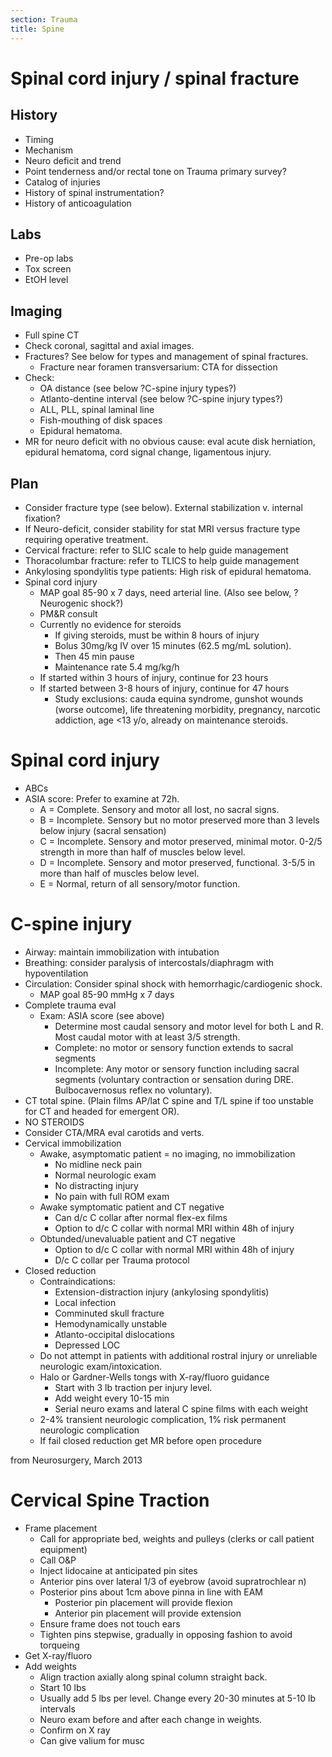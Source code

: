 ```yaml
---
section: Trauma
title: Spine
---
```

# Spinal cord injury / spinal fracture

## History
- Timing
- Mechanism
- Neuro deficit and trend
- Point tenderness and/or rectal tone on Trauma primary survey?
- Catalog of injuries
- History of spinal instrumentation?
- History of anticoagulation

## Labs
- Pre-op labs
- Tox screen
- EtOH level

## Imaging
- Full spine CT
- Check coronal, sagittal and axial images.
- Fractures? See below for types and management of spinal fractures.
  - Fracture near foramen transversarium: CTA for dissection
- Check:
  - OA distance (see below ?C-spine injury types?)
  - Atlanto-dentine interval (see below ?C-spine injury types?)
  - ALL, PLL, spinal laminal line
  - Fish-mouthing of disk spaces
  - Epidural hematoma.
- MR for neuro deficit with no obvious cause: eval acute disk herniation, epidural hematoma, cord signal change, ligamentous injury.

## Plan
- Consider fracture type (see below). External stabilization v. internal fixation?
- If Neuro-deficit, consider stability for stat MRI versus fracture type requiring operative treatment.
- Cervical fracture: refer to SLIC scale to help guide management
- Thoracolumbar fracture: refer to TLICS to help guide management
- Ankylosing spondylitis type patients: High risk of epidural hematoma.
- Spinal cord injury
  - MAP goal 85-90 x 7 days, need arterial line. (Also see below, ?Neurogenic shock?)
  - PM&R consult
  - Currently no evidence for steroids
    - If giving steroids, must be within 8 hours of injury
    - Bolus 30mg/kg IV over 15 minutes (62.5 mg/mL solution).
    - Then 45 min pause
    - Maintenance rate 5.4 mg/kg/h
  - If started within 3 hours of injury, continue for 23 hours
  - If started between 3-8 hours of injury, continue for 47 hours
    - Study exclusions: cauda equina syndrome, gunshot wounds (worse outcome), life threatening morbidity, pregnancy, narcotic addiction, age <13 y/o, already on maintenance steroids.

# Spinal cord injury

- ABCs
- ASIA score: Prefer to examine at 72h.
  - A = Complete. Sensory and motor all lost, no sacral signs.
  - B = Incomplete. Sensory but no motor preserved more than 3 levels below injury (sacral sensation)
  - C = Incomplete. Sensory and motor preserved, minimal motor. 0-2/5 strength in more than half of muscles below level.
  - D = Incomplete. Sensory and motor preserved, functional. 3-5/5 in more than half of muscles below level.
  - E = Normal, return of all sensory/motor function.

# C-spine injury
- Airway: maintain immobilization with intubation
- Breathing: consider paralysis of intercostals/diaphragm with hypoventilation
- Circulation: Consider spinal shock with hemorrhagic/cardiogenic shock.
  - MAP goal 85-90 mmHg x 7 days
- Complete trauma eval
  - Exam: ASIA score (see above)
    - Determine most caudal sensory and motor level for both L and R. Most caudal motor with at least 3/5 strength.
    - Complete: no motor or sensory function extends to sacral segments
    - Incomplete: Any motor or sensory function including sacral segments (voluntary contraction or sensation during DRE. Bulbocavernosus reflex no voluntary).
- CT total spine. (Plain films AP/lat C spine and T/L spine if too unstable for CT and headed for emergent OR).
- NO STEROIDS
- Consider CTA/MRA eval carotids and verts.
- Cervical immobilization
  - Awake, asymptomatic patient = no imaging, no immobilization
    - No midline neck pain
    - Normal neurologic exam
    - No distracting injury
    - No pain with full ROM exam
  - Awake symptomatic patient and CT negative
    - Can d/c C collar after normal flex-ex films
    - Option to d/c C collar with normal MRI within 48h of injury
  - Obtunded/unevaluable patient and CT negative
    - Option to d/c C collar with normal MRI within 48h of injury
    - D/c C collar per Trauma protocol
- Closed reduction
  - Contraindications:
    - Extension-distraction injury (ankylosing spondylitis)
    - Local infection
    - Comminuted skull fracture
    - Hemodynamically unstable
    - Atlanto-occipital dislocations
    - Depressed LOC
  - Do not attempt in patients with additional rostral injury or unreliable neurologic exam/intoxication.
  - Halo or Gardner-Wells tongs with X-ray/fluoro guidance
    - Start with 3 lb traction per injury level.
    - Add weight every 10-15 min
    - Serial neuro exams and lateral C spine films with each weight
  - 2-4% transient neurologic complication, 1% risk permanent neurologic complication
  - If fail closed reduction get MR before open procedure

from Neurosurgery, March 2013


# Cervical Spine Traction
- Frame placement
  - Call for appropriate bed, weights and pulleys (clerks or call patient equipment)
  - Call O&P
  - Inject lidocaine at anticipated pin sites
  - Anterior pins over lateral 1/3 of eyebrow (avoid supratrochlear n)
  - Posterior pins about 1cm above pinna in line with EAM
    - Posterior pin placement will provide flexion
    - Anterior pin placement will provide extension
  - Ensure frame does not touch ears
  - Tighten pins stepwise, gradually in opposing fashion to avoid torqueing
- Get X-ray/fluoro
- Add weights
  - Align traction axially along spinal column straight back.
  - Start 10 lbs
  - Usually add 5 lbs per level. Change every 20-30 minutes at 5-10 lb intervals
  - Neuro exam before and after each change in weights.
  - Confirm on X ray
  - Can give valium for musc
